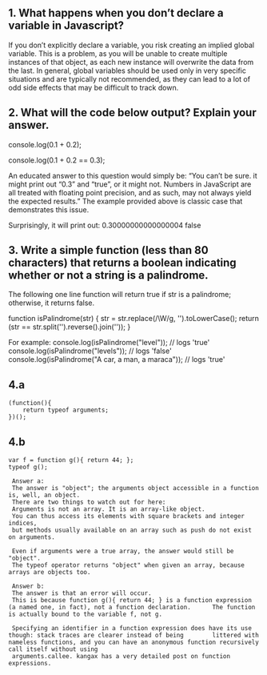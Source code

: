 ## 1. What happens when you don’t declare a variable in Javascript?

If you don’t explicitly declare a variable, you risk creating an implied global variable. This is a problem, as you will be unable to create multiple instances of that object, as each new instance will overwrite the data from the last.
In general, global variables should be used only in very specific situations and are typically not recommended, as they can lead to a lot of odd side effects that may be difficult to track down.

## 2. What will the code below output? Explain your answer.

  console.log(0.1 + 0.2); 
  
  console.log(0.1 + 0.2 == 0.3);
  
An educated answer to this question would simply be: “You can’t be sure. it might print out “0.3” and “true”, or it might not. 
Numbers in JavaScript are all treated with floating point precision, and as such, may not always yield the expected results.” 
The example provided above is classic case that demonstrates this issue. 

Surprisingly, it will print out:
0.30000000000000004 false

## 3. Write a simple function (less than 80 characters) that returns a boolean indicating whether or not a string is a palindrome.

The following one line function will return true if str is a palindrome; otherwise, it returns false.

  function isPalindrome(str) {
  str = str.replace(/\W/g, '').toLowerCase();
  return (str == str.split('').reverse().join(''));
  }
  
  For example:
    console.log(isPalindrome("level")); // logs 'true'
    console.log(isPalindrome("levels")); // logs 'false'
    console.log(isPalindrome("A car, a man, a maraca")); // logs 'true'
    
## 4.a

    (function(){
        return typeof arguments;
    })();
      
## 4.b

    var f = function g(){ return 44; };
    typeof g(); 
            
     Answer a: 
     The answer is "object"; the arguments object accessible in a function is, well, an object. 
     There are two things to watch out for here:
     Arguments is not an array. It is an array-like object. 
     You can thus access its elements with square brackets and integer indices, 
     but methods usually available on an array such as push do not exist on arguments.
     
     Even if arguments were a true array, the answer would still be "object". 
     The typeof operator returns "object" when given an array, because arrays are objects too.

     Answer b:
     The answer is that an error will occur.
     This is because function g(){ return 44; } is a function expression (a named one, in fact), not a function declaration.      The function is actually bound to the variable f, not g. 
     
     Specifying an identifier in a function expression does have its use though: stack traces are clearer instead of being        littered with nameless functions, and you can have an anonymous function recursively call itself without using     
     arguments.callee. kangax has a very detailed post on function expressions.
            
